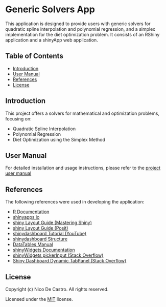 # Generic Solvers App

This application is designed to provide users with generic solvers for quadratic spline interpolation and polynomial regression, and a simplex implementation for the diet optimization problem. It consists of an RShiny application and a shinyApp web application.  

## Table of Contents

- [Introduction](#introduction)
- [User Manual](#user-manual)
- [References](#credits)
- [License](#license)

## Introduction

This project offers a solvers for mathematical and optimization problems, focusing on:

* Quadratic Spline Interpolation
* Polynomial Regression
* Diet Optimization using the Simplex Method

## User Manual

For detailed installation and usage instructions, please refer to the [project user manual](docs/UserManual.pdf)

## References

The following references were used in developing the application:

- [R Documentation](https://www.rdocumentation.org/)
- [shinyapps.io](https://shiny.posit.co/r/articles/share/shinyapps/)
- [shiny Layout Guide (Mastering Shiny)](https://mastering-shiny.org/action-layout.html)
- [shiny Layout Guide (Posit)](https://shiny.posit.co/r/articles/build/layout-guide/)
- [shinydashboard Tutorial (YouTube)](https://www.youtube.com/watch?v=41jmGq7ALMY)
- [shinydashboard Structure](https://rstudio.github.io/shinydashboard/structure.html#header)
- [DataTables Manual](https://datatables.net/manual/)
- [shinyWidgets Documentation](https://dreamrs.github.io/shinyWidgets/index.html)
- [shinyWidgets pickerInput (Stack Overflow)](https://stackoverflow.com/questions/50218614/shiny-selectinput-to-select-all-from-dropdown)
- [Shiny Dashboard Dynamic TabPanel (Stack Overflow)](https://stackoverflow.com/questions/53050339/shinydashboard-dynamic-tabpanel)


## License

Copyright (c) Nico De Castro. All rights reserved.

Licensed under the [MIT](LICENSE.txt) license.
